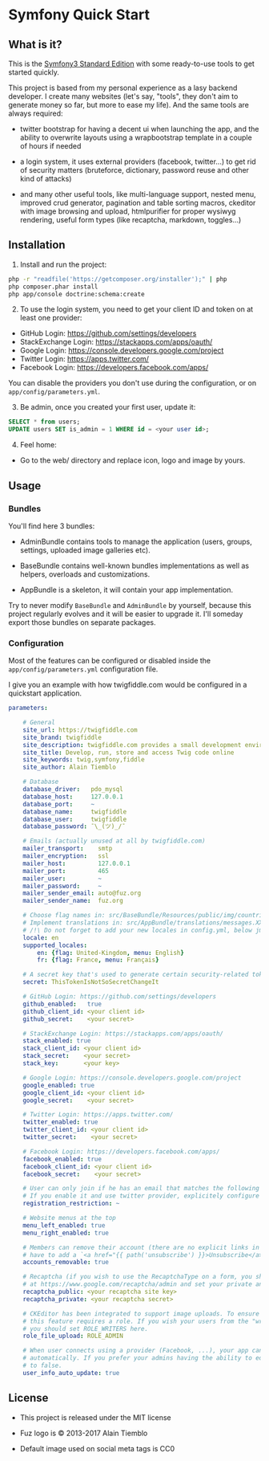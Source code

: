 Symfony Quick Start
===================

## What is it?

This is the [Symfony3 Standard Edition](https://github.com/symfony/symfony-standard) with some ready-to-use tools to
get started quickly.

This project is based from my personal experience as a lasy backend developer. I create many websites (let's say,
"tools", they don't aim to generate money so far, but more to ease my life). And the same tools are always required:

- twitter bootstrap for having a decent ui when launching the app, and the ability to overwrite layouts using a
wrapbootstrap template in a couple of hours if needed

- a login system, it uses external providers (facebook, twitter...) to get rid of security matters (bruteforce,
dictionary, password reuse and other kind of attacks)

- and many other useful tools, like multi-language support, nested menu, improved crud generator, pagination and table
sorting macros, ckeditor with image browsing and upload, htmlpurifier for proper wysiwyg rendering, useful form types (like
recaptcha, markdown, toggles...)

## Installation

1) Install and run the project:

```sh
php -r "readfile('https://getcomposer.org/installer');" | php
php composer.phar install
php app/console doctrine:schema:create
```

2) To use the login system, you need to get your client ID and token on at least one provider:

- GitHub Login: https://github.com/settings/developers
- StackExchange Login: https://stackapps.com/apps/oauth/
- Google Login: https://console.developers.google.com/project
- Twitter Login: https://apps.twitter.com/
- Facebook Login: https://developers.facebook.com/apps/

You can disable the providers you don't use during the configuration, or on `app/config/parameters.yml`.

3) Be admin, once you created your first user, update it:

```sql
SELECT * from users;
UPDATE users SET is_admin = 1 WHERE id = <your user id>;
```

4) Feel home:

- Go to the web/ directory and replace icon, logo and image by yours.

## Usage

### Bundles

You'll find here 3 bundles:

- AdminBundle contains tools to manage the application (users, groups, settings, uploaded image galleries etc).

- BaseBundle contains well-known bundles implementations as well as helpers, overloads and customizations.

- AppBundle is a skeleton, it will contain your app implementation.

Try to never modify `BaseBundle` and `AdminBundle` by yourself, because this project regularly evolves and it will
be easier to upgrade it. I'll someday export those bundles on separate packages.

### Configuration

Most of the features can be configured or disabled inside the `app/config/parameters.yml` configuration file.

I give you an example with how twigfiddle.com would be configured in a quickstart application.

```yaml
parameters:

    # General
    site_url: https://twigfiddle.com
    site_brand: twigfiddle
    site_description: twigfiddle.com provides a small development environment to develop, run, store and access Twig code online
    site_title: Develop, run, store and access Twig code online
    site_keywords: twig,symfony,fiddle
    site_author: Alain Tiemblo

    # Database
    database_driver:   pdo_mysql
    database_host:     127.0.0.1
    database_port:     ~
    database_name:     twigfiddle
    database_user:     twigfiddle
    database_password: ¯\_(ツ)_/¯

    # Emails (actually unused at all by twigfiddle.com)
    mailer_transport:    smtp
    mailer_encryption:   ssl
    mailer_host:         127.0.0.1
    mailer_port:         465
    mailer_user:         ~
    mailer_password:     ~
    mailer_sender_email: auto@fuz.org
    mailer_sender_name:  fuz.org

    # Choose flag names in: src/BaseBundle/Resources/public/img/countries
    # Implement translations in: src/AppBundle/translations/messages.XX.xlf
    # /!\ Do not forget to add your new locales in config.yml, below jms_i18n_routing
    locale: en
    supported_locales:
        en: {flag: United-Kingdom, menu: English}
        fr: {flag: France, menu: Français}

    # A secret key that's used to generate certain security-related tokens
    secret: ThisTokenIsNotSoSecretChangeIt

    # GitHub Login: https://github.com/settings/developers
    github_enabled:   true
    github_client_id: <your client id>
    github_secret:    <your secret>

    # StackExchange Login: https://stackapps.com/apps/oauth/
    stack_enabled: true
    stack_client_id: <your client id>
    stack_secret:    <your secret>
    stack_key:       <your key>

    # Google Login: https://console.developers.google.com/project
    google_enabled: true
    google_client_id: <your client id>
    google_secret:    <your secret>

    # Twitter Login: https://apps.twitter.com/
    twitter_enabled: true
    twitter_client_id: <your client id>
    twitter_secret:    <your secret>

    # Facebook Login: https://developers.facebook.com/apps/
    facebook_enabled: true
    facebook_client_id: <your client id>
    facebook_secret:    <your secret>

    # User can only join if he has an email that matches the following regex (ex: '!@example\.org$!')
    # If you enable it and use twitter provider, explicitely configure your app to request email permission.
    registration_restriction: ~

    # Website menus at the top
    menu_left_enabled: true
    menu_right_enabled: true

    # Members can remove their account (there are no explicit links in the application to do it, you'll
    # have to add a `<a href="{{ path('unsubscribe') }}>Unsubscribe</a>` somewhere in your app).
    accounts_removable: true

    # Recaptcha (if you wish to use the RecaptchaType on a form, you should set up an application
    # at https://www.google.com/recaptcha/admin and set your private and public keys here)
    recaptcha_public: <your recaptcha site key>
    recaptcha_private: <your recaptcha secret>

    # CKEditor has been integrated to support image uploads. To ensure that anybody can't add anything,
    # this feature requires a role. If you wish your users from the "writers" group to access this feature,
    # you should set ROLE_WRITERS here.
    role_file_upload: ROLE_ADMIN

    # When user connects using a provider (Facebook, ...), your app can synchronize user info (firstname, email...)
    # automatically. If you prefer your admins having the ability to edit user names, this option should be set
    # to false.
    user_info_auto_update: true
```

## License

- This project is released under the MIT license

- Fuz logo is © 2013-2017 Alain Tiemblo

- Default image used on social meta tags is CC0
